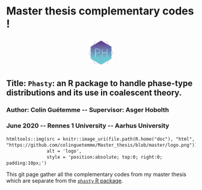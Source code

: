 # Master thesis complementary codes !      <p align="center"> <img src="https://github.com/colinguetemme/Master_thesis/blob/master/logo.png" width="64" height="64" /> </p>


## Title: ```Phasty```: an R package to handle phase-type distributions and its use in coalescent theory. 
### Author: Colin Guétemme   --   Supervisor: Asger Hobolth
### June 2020   --   Rennes 1 University   --   Aarhus University

```{r, echo=FALSE}
htmltools::img(src = knitr::image_uri(file.path(R.home("doc"), "html", "https://github.com/colinguetemme/Master_thesis/blob/master/logo.png")), 
               alt = 'logo', 
               style = 'position:absolute; top:0; right:0; padding:10px;')
```

This git page gather all the complementary codes from my master thesis which are separate from the [```phasty``` R package](https://github.com/rivasiker/phasty).

